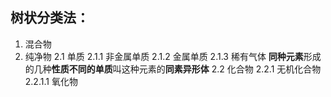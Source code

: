## 树状分类法：
1. 混合物
2. 纯净物
	2.1 单质
	 2.1.1 非金属单质
	2.1.2 金属单质
	 2.1.3 稀有气体
	**同种元素**形成的几种**性质不同的单质**叫这种元素的**同素异形体**
	2.2 化合物
	 2.2.1 无机化合物
	  2.2.1.1 氧化物
	   